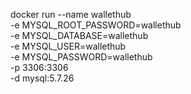 docker run --name wallethub \
-e MYSQL_ROOT_PASSWORD=wallethub \
-e MYSQL_DATABASE=wallethub \
-e MYSQL_USER=wallethub \
-e MYSQL_PASSWORD=wallethub \
-p 3306:3306 \
-d mysql:5.7.26